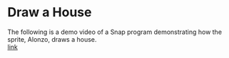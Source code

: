 # Draw a House
The following is a demo video of a Snap program demonstrating how the sprite, Alonzo, draws a house. \
[link](https://www.youtube.com/watch?v=dyIO2_L3YAI)
